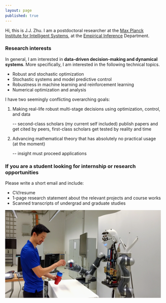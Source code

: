 ```yaml
---
layout: page
published: true
---
```

Hi, this is J.J. Zhu. I am a postdoctoral researcher at the [Max Planck Institute for Intelligent Systems](http://is.tue.mpg.de/), at the [Empirical Inference](https://ei.is.tuebingen.mpg.de/) Department.

### Research interests

In general, I am interested in **data-driven decision-making and dynamical systems**. More specifically, I am interested in the following technical topics.

+ Robust and stochastic optimization
+ Stochastic systems and model predictive control
+ Robustness in machine learning and reinforcement learning
+ Numerical optimization and analysis

I have two seemingly conflicting overarching goals:

1. Making real-life robust multi-stage decisions using optimization, control, and data

   -- second-class scholars (my current self included) publish papers and get cited by peers, first-class scholars get tested by reality and time 

2. Advancing mathematical theory that has absolutely no practical usage (at the moment)

   -- insight must proceed applications

### If you are a student looking for internship or research opportunities

Please write a short email and include:

- CV/resume
- 1-page research statement about the relevant projects and course works
- Scanned transcripts of undergrad and graduate studies

![learning and control](/images/atom.png)